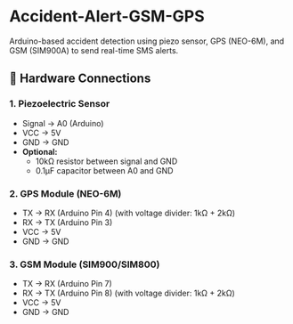 # Accident-Alert-GSM-GPS
Arduino-based accident detection using piezo sensor, GPS (NEO-6M), and GSM (SIM900A) to send real-time SMS alerts.
## 🔌 Hardware Connections

### 1. Piezoelectric Sensor
- Signal → A0 (Arduino)
- VCC → 5V
- GND → GND
- **Optional:**
  - 10kΩ resistor between signal and GND
  - 0.1µF capacitor between A0 and GND

### 2. GPS Module (NEO-6M)
- TX → RX (Arduino Pin 4) (with voltage divider: 1kΩ + 2kΩ)
- RX → TX (Arduino Pin 3)
- VCC → 5V
- GND → GND

### 3. GSM Module (SIM900/SIM800)
- TX → RX (Arduino Pin 7)
- RX → TX (Arduino Pin 8) (with voltage divider: 1kΩ + 2kΩ)
- VCC → 5V
- GND → GND
